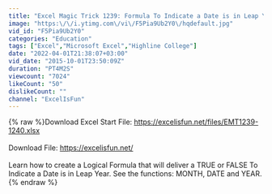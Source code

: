 ```yaml
---
title: "Excel Magic Trick 1239: Formula To Indicate a Date is in Leap Year"
image: "https:\/\/i.ytimg.com\/vi\/F5Pia9Ub2Y0\/hqdefault.jpg"
vid_id: "F5Pia9Ub2Y0"
categories: "Education"
tags: ["Excel","Microsoft Excel","Highline College"]
date: "2022-04-01T21:38:07+03:00"
vid_date: "2015-10-01T23:50:09Z"
duration: "PT4M2S"
viewcount: "7024"
likeCount: "50"
dislikeCount: ""
channel: "ExcelIsFun"
---
```

{% raw %}Download Excel Start File: <a rel="nofollow" target="blank" href="https://excelisfun.net/files/EMT1239-1240.xlsx">https://excelisfun.net/files/EMT1239-1240.xlsx</a><br /><br />Download File: <a rel="nofollow" target="blank" href="https://excelisfun.net/">https://excelisfun.net/</a><br /><br />Learn how to create a Logical Formula that will deliver a TRUE or FALSE To Indicate a Date is in Leap Year. See the functions: MONTH, DATE and YEAR.{% endraw %}
